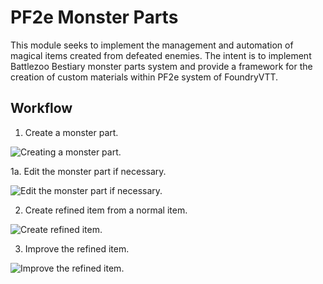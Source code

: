 # PF2e Monster Parts

This module seeks to implement the management and automation of magical items created from defeated enemies.
The intent is to implement Battlezoo Bestiary monster parts system and provide a framework for the creation of custom materials within PF2e system of FoundryVTT.

## Workflow

1. Create a monster part.

![Creating a monster part.](https://github.com/user-attachments/assets/a6ebdb25-368b-4500-8bf7-bcf51cdc30bd)

1a. Edit the monster part if necessary.

![Edit the monster part if necessary.](https://github.com/user-attachments/assets/a7e09954-99d0-48a6-bd0a-0fe011dcca2c)

2. Create refined item from a normal item.

![Create refined item.](https://github.com/user-attachments/assets/58827568-ca12-4056-8df4-a7ef23320f65)

3. Improve the refined item.

![Improve the refined item.](https://github.com/user-attachments/assets/fd3ff1c9-3438-48ab-9c9f-5c89fe398bba)

